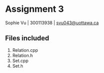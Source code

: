 # Assignment 3
Sophie Vu | 300113938 | svu043@uottawa.ca

## Files included
1. Relation.cpp
2. Relation.h
3. Set.cpp
4. Set.h

